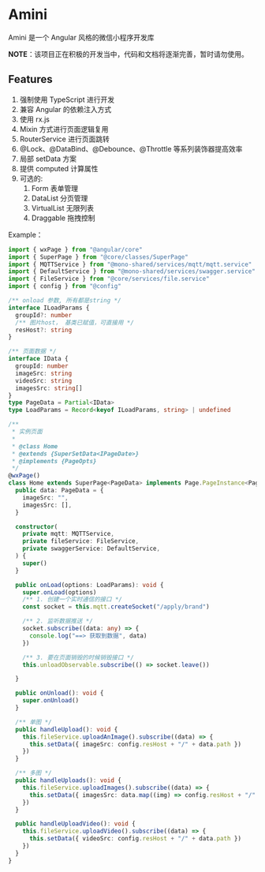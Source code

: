 # Amini
Amini 是一个 Angular 风格的微信小程序开发库

**NOTE**：该项目正在积极的开发当中，代码和文档将逐渐完善，暂时请勿使用。

## Features
1. 强制使用 TypeScript 进行开发
2. 兼容 Angular 的依赖注入方式
3. 使用 rx.js
4. Mixin 方式进行页面逻辑复用
5. RouterService 进行页面跳转
6. @Lock、@DataBind、@Debounce、@Throttle 等系列装饰器提高效率
7. 局部 setData 方案
8. 提供 computed 计算属性
9. 可选的:
   1. Form 表单管理
   2. DataList 分页管理
   3. VirtualList 无限列表
   4. Draggable 拖拽控制

Example：

```typescript
import { wxPage } from "@angular/core"
import { SuperPage } from "@core/classes/SuperPage"
import { MQTTService } from "@mono-shared/services/mqtt/mqtt.service"
import { DefaultService } from "@mono-shared/services/swagger.service"
import { FileService } from "@core/services/file.service"
import { config } from "@config"

/** onload 参数, 所有都是string */
interface ILoadParams {
  groupId?: number
  /** 图片host， 基类已赋值，可直接用 */
  resHost?: string
}

/** 页面数据 */
interface IData {
  groupId: number
  imageSrc: string
  videoSrc: string
  imagesSrc: string[]
}
type PageData = Partial<IData>
type LoadParams = Record<keyof ILoadParams, string> | undefined

/**
 * 实例页面
 *
 * @class Home
 * @extends {SuperSetData<IPageDate>}
 * @implements {PageOpts}
 */
@wxPage()
class Home extends SuperPage<PageData> implements Page.PageInstance<PageData> {
  public data: PageData = {
    imageSrc: "",
    imagesSrc: [],
  }

  constructor(
    private mqtt: MQTTService,
    private fileService: FileService,
    private swaggerService: DefaultService,
  ) {
    super()
  }

  public onLoad(options: LoadParams): void {
    super.onLoad(options)
    /** 1. 创建一个实时通信的接口 */
    const socket = this.mqtt.createSocket("/apply/brand")

    /** 2. 监听数据推送 */
    socket.subscribe((data: any) => {
      console.log("==> 获取到数据", data)
    })

    /** 3. 要在页面销毁的时候销毁接口 */
    this.unloadObservable.subscribe(() => socket.leave())

  }

  public onUnload(): void {
    super.onUnload()
  }

  /** 单图 */
  public handleUpload(): void {
    this.fileService.uploadAnImage().subscribe((data) => {
      this.setData({ imageSrc: config.resHost + "/" + data.path })
    })
  }

  /** 多图 */
  public handleUploads(): void {
    this.fileService.uploadImages().subscribe((data) => {
      this.setData({ imagesSrc: data.map((img) => config.resHost + "/" + img.path ) })
    })
  }

  public handleUploadVideo(): void {
    this.fileService.uploadVideo().subscribe((data) => {
      this.setData({ videoSrc: config.resHost + "/" + data.path })
    })
  }
}
```
